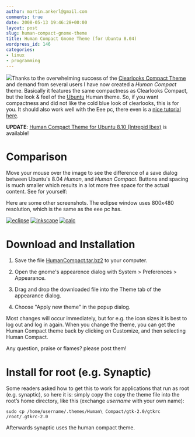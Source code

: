 ```yaml
---
author: martin.ankerl@gmail.com
comments: true
date: 2008-05-13 19:46:28+00:00
layout: post
slug: human-compact-gnome-theme
title: Human Compact Gnome Theme (for Ubuntu 8.04)
wordpress_id: 146
categories:
- linux
- programming
---
```


[![](http://brainstorm.ubuntu.com/idea/6772/image/1/)](http://brainstorm.ubuntu.com/idea/6772/)Thanks to the overwhelming success of the [Clearlooks Compact Theme](http://martin.ankerl.com/2007/11/04/clearlooks-compact-gnome-theme/) and demand from several users I have now created a _Human Compact_ theme. Basically it features the same compactness as Clearlooks Compact, but the look & feel of the [Ubuntu](http://www.ubuntu.com/) Human theme. So, if you want compactness and did not like the cold blue look of clearlooks, this is for you. It should also work well with the Eee pc, there even is a [nice tutorial here](http://wiki.eeeuser.com/ubuntu:eeexubuntu:customization).

**UPDATE**: [Human Compact Theme for Ubuntu 8.10 (Intrepid Ibex)](http://martin.ankerl.com/2008/11/04/human-compact-themes-for-ubuntu-810/) is available!



# Comparison


Move your mouse over the image to see the difference of a save dialog between Ubuntu's 8.04 _Human_, and _Human Compact_. Buttons and spacing is much smaller which results in a lot more free space for the actual content. See for yourself:













Here are some other screenshots. The eclipse window uses 800x480 resolution, which is the same as the eee pc has.

[![eclipse](http://martin.ankerl.com/wp-content/uploads/2008/05/screenshot-java-koagent-src-test-feasibility-at-profactor-inspector-graphvizvisitorjava-eclipse-platform.thumbnail.png)](http://martin.ankerl.com/wp-content/uploads/2008/05/screenshot-java-koagent-src-test-feasibility-at-profactor-inspector-graphvizvisitorjava-eclipse-platform.png) [![inkscape](http://martin.ankerl.com/wp-content/uploads/2008/05/screenshot-infosvg-inkscape.thumbnail.png)](http://martin.ankerl.com/wp-content/uploads/2008/05/screenshot-infosvg-inkscape.png) [![calc](http://martin.ankerl.com/wp-content/uploads/2008/05/screenshot-calculator-scientific.thumbnail.png)](http://martin.ankerl.com/wp-content/uploads/2008/05/screenshot-calculator-scientific.png)




# Download and Installation






  1. Save the file [HumanCompact.tar.bz2](/files/HumanCompact.tar.bz2) to your computer.

  2. Open the gnome's appearence dialog with System > Preferences > Appearance.

  3. Drag and drop the downloaded file into the Theme tab of the appearance dialog.

  4. Choose "Apply new theme" in the popup dialog.

Most changes will occur immediately, but for e.g. the icon sizes it is best to log out and log in again. When you change the theme, you can get the Human Compact theme back by clicking on Customize, and then selecting Human Compact.

Any question, praise or flames? please post them!



# Install for root (e.g. Synaptic)


Some readers asked how to get this to work for applications that run as root (e.g. synaptic), so here it is: simply copy the copy the theme file into the root’s home directory, like this (exchange _username_ with your own name):


    
    sudo cp /home/username/.themes/Human\ Compact/gtk-2.0/gtkrc /root/.gtkrc-2.0



Afterwards synaptic uses the human compact theme.
